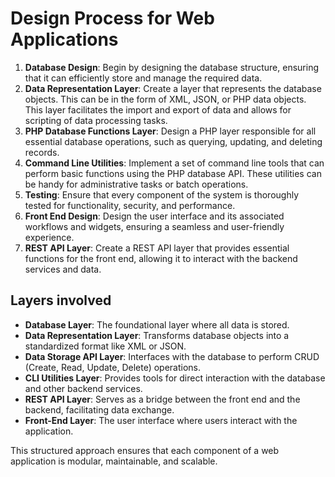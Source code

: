 # Design Process for Web Applications

1. **Database Design**: Begin by designing the database structure, ensuring that it can efficiently store and manage the required data.
2. **Data Representation Layer**: Create a layer that represents the database objects. This can be in the form of XML, JSON, or PHP data objects. This layer facilitates the import and export of data and allows for scripting of data processing tasks.
3. **PHP Database Functions Layer**: Design a PHP layer responsible for all essential database operations, such as querying, updating, and deleting records.
4. **Command Line Utilities**: Implement a set of command line tools that can perform basic functions using the PHP database API. These utilities can be handy for administrative tasks or batch operations.
5. **Testing**: Ensure that every component of the system is thoroughly tested for functionality, security, and performance.
6. **Front End Design**: Design the user interface and its associated workflows and widgets, ensuring a seamless and user-friendly experience.
7. **REST API Layer**: Create a REST API layer that provides essential functions for the front end, allowing it to interact with the backend services and data.

## Layers involved

- **Database Layer**: The foundational layer where all data is stored.
- **Data Representation Layer**: Transforms database objects into a standardized format like XML or JSON.
- **Data Storage API Layer**: Interfaces with the database to perform CRUD (Create, Read, Update, Delete) operations.
- **CLI Utilities Layer**: Provides tools for direct interaction with the database and other backend services.
- **REST API Layer**: Serves as a bridge between the front end and the backend, facilitating data exchange.
- **Front-End Layer**: The user interface where users interact with the application.

This structured approach ensures that each component of a web application is modular, maintainable, and scalable.

<!-- DSG/ChatGPT 7/25/2023 -->
